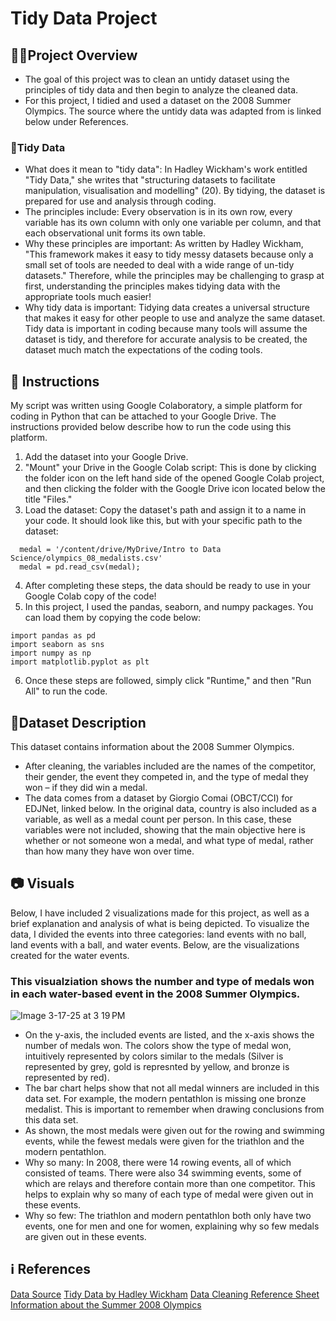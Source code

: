 # Tidy Data Project 
## 🧑‍🏫Project Overview  
- The goal of this project was to clean an untidy dataset using the principles of tidy data and then begin to analyze the cleaned data.
- For this project, I tidied and used a dataset on the 2008 Summer Olympics. The source where the untidy data was adapted from is linked below under References. 

### 🧹Tidy Data  
- What does it mean to "tidy data": In Hadley Wickham's work entitled "Tidy Data," she writes that "structuring datasets to facilitate manipulation, visualisation and modelling" (20). By tidying, the dataset is prepared for use and analysis through coding.
- The principles include: Every observation is in its own row, every variable has its own column with only one variable per column, and that each observational unit forms its own table.
- Why these principles are important: As written by Hadley Wickham, "This framework makes it easy to tidy messy datasets because only a small set of tools are needed to deal with a wide range of un-tidy datasets." Therefore, while the principles may be challenging to grasp at first, understanding the principles makes tidying data with the appropriate tools much easier! 
- Why tidy data is important: Tidying data creates a universal structure that makes it easy for other people to use and analyze the same dataset. Tidy data is important in coding because many tools will assume the dataset is tidy, and therefore for accurate analysis to be created, the dataset much match the expectations of the coding tools.
  
## 📖 Instructions 
My script was written using Google Colaboratory, a simple platform for coding in Python that can be attached to your Google Drive. The instructions provided below describe how to run the code using this platform. 
1. Add the dataset into your Google Drive.
2. "Mount" your Drive in the Google Colab script: This is done by clicking the folder icon on the left hand side of the opened Google Colab project, and then clicking the folder with the Google Drive icon located below the title "Files."
3. Load the dataset: Copy the dataset's path and assign it to a name in your code. It should look like this, but with your specific path to the dataset:
````
  medal = '/content/drive/MyDrive/Intro to Data Science/olympics_08_medalists.csv'
  medal = pd.read_csv(medal);
````
4. After completing these steps, the data should be ready to use in your Google Colab copy of the code!
5. In this project, I used the pandas, seaborn, and numpy packages. You can load them by copying the code below:
````
import pandas as pd
import seaborn as sns
import numpy as np
import matplotlib.pyplot as plt
````
6. Once these steps are followed, simply click "Runtime," and then "Run All" to run the code.

## 📕Dataset Description 
This dataset contains information about the 2008 Summer Olympics.
- After cleaning, the variables included are the names of the competitor, their gender, the event they competed in, and the type of medal they won – if they did win a medal.
- The data comes from a dataset by Giorgio Comai (OBCT/CCI) for EDJNet, linked below. In the original data, country is also included as a variable, as well as a medal count per person. In this case, these variables were not included, showing that the main objective here is whether or not someone won a medal, and what type of medal, rather than how many they have won over time.

## 📷 Visuals 
Below, I have included 2 visualizations made for this project, as well as a brief explanation and analysis of what is being depicted. To visualize the data, I divided the events into three categories: land events with no ball, land events with a ball, and water events. Below, are the visualizations created for the water events.   
### This visualziation shows the number and type of medals won in each water-based event in the 2008 Summer Olympics.
![Image 3-17-25 at 3 19 PM](https://github.com/user-attachments/assets/48a94d57-9fc6-4e52-b74c-97a6ca934bf8)
- On the y-axis, the included events are listed, and the x-axis shows the number of medals won. The colors show the type of medal won, intuitively represented by colors similar to the medals (Silver is represented by grey, gold is represnted by yellow, and bronze is represented by red).
- The bar chart helps show that not all medal winners are included in this data set. For example, the modern pentathlon is missing one bronze medalist. This is important to remember when drawing conclusions from this data set. 
- As shown, the most medals were given out for the rowing and swimming events, while the fewest medals were given for the triathlon and the modern pentathlon.
- Why so many: In 2008, there were 14 rowing events, all of which consisted of teams. There were also 34 swimming events, some of which are relays and therefore contain more than one competitor. This helps to explain why so many of each type of medal were given out in these events.
- Why so few: The triathlon and modern pentathlon both only have two events, one for men and one for women, explaining why so few medals are given out in these events.

## ℹ️ References 
[Data Source](https://edjnet.github.io/OlympicsGoNUTS/2008/)
[Tidy Data by Hadley Wickham](https://vita.had.co.nz/papers/tidy-data.pdf)
[Data Cleaning Reference Sheet](https://pandas.pydata.org/Pandas_Cheat_Sheet.pdf)
[Information about the Summer 2008 Olympics ](https://www.olympics.com/en/olympic-games/beijing-2008/results)

